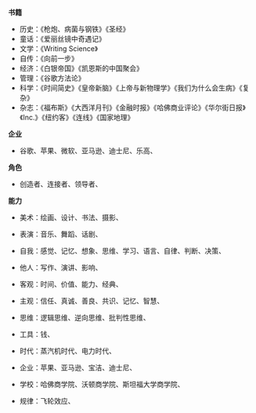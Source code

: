 **书籍**
* 历史：《枪炮、病菌与钢铁》《圣经》
* 童话：《爱丽丝镜中奇遇记》
* 文学：《Writing Science》 
* 自传：《向前一步》
* 经济：《白银帝国》《凯恩斯的中国聚会》
* 管理：《谷歌方法论》
* 科学：《时间简史》《皇帝新脑》《上帝与新物理学》《我们为什么会生病》《复杂》
* 杂志：《福布斯》《大西洋月刊》《金融时报》《哈佛商业评论》《华尔街日报》《Inc.》《纽约客》《连线》《国家地理》

**企业**
* 谷歌、苹果、微软、亚马逊、迪士尼、乐高、

**角色**
* 创造者、连接者、领导者、

**能力**
* 美术：绘画、设计、书法、摄影、
* 表演：音乐、舞蹈、话剧、
* 自我：感觉、记忆、想象、思维、学习、语言、自律、判断、决策、
* 他人：写作、演讲、影响、

* 客观：时间、价值、能力、经典、
* 主观：信任、真诚、善良、共识、记忆、智慧、
* 思维：逻辑思维、逆向思维、批判性思维、
* 工具：钱、
* 时代：蒸汽机时代、电力时代、
* 企业：苹果、亚马逊、宝洁、迪士尼、
* 学校：哈佛商学院、沃顿商学院、斯坦福大学商学院、
* 规律：飞轮效应、
